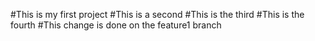 #This is my first project
#This is a second
#This is the third
#This is the fourth
#This change is done on the feature1 branch